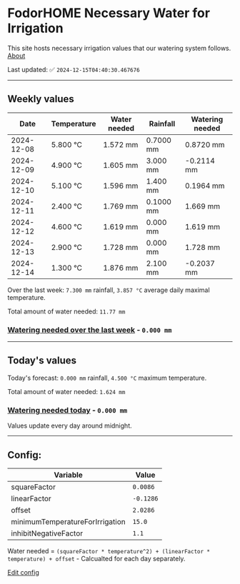 # FodorHOME Necessary Water for Irrigation

This site hosts necessary irrigation values that our watering system follows. [About](https://github.com/redyau/irrigation)

Last updated: ✅ `2024-12-15T04:40:30.467676`

---

## Weekly values

| Date | Temperature | Water needed | Rainfall | Watering needed |
|-----|-----|-----|-----|-----|
| 2024-12-08 | 5.800 °C | 1.572 mm | 0.7000 mm | 0.8720 mm |
| 2024-12-09 | 4.900 °C | 1.605 mm | 3.000 mm | -0.2114 mm |
| 2024-12-10 | 5.100 °C | 1.596 mm | 1.400 mm | 0.1964 mm |
| 2024-12-11 | 2.400 °C | 1.769 mm | 0.1000 mm | 1.669 mm |
| 2024-12-12 | 4.600 °C | 1.619 mm | 0.000 mm | 1.619 mm |
| 2024-12-13 | 2.900 °C | 1.728 mm | 0.000 mm | 1.728 mm |
| 2024-12-14 | 1.300 °C | 1.876 mm | 2.100 mm | -0.2037 mm |


Over the last week: `7.300 mm` rainfall, `3.857 °C` average daily maximal temperature.

Total amount of water needed: `11.77 mm`

### [Watering needed over the last week](lastweek.txt) - `0.000 mm`

---

## Today's values

Today's forecast: `0.000 mm` rainfall, `4.500 °C` maximum temperature.

Total amount of water needed: `1.624 mm`

### [Watering needed today](today.txt) - `0.000 mm`

Values update every day around midnight.

---

## Config:

| Variable | Value |
|-----|-----|
| squareFactor | `0.0086` |
| linearFactor | `-0.1286` |
| offset | `2.0286` |
| minimumTemperatureForIrrigation | `15.0` |
| inhibitNegativeFactor | `1.1` |

Water needed = `(squareFactor * temperature^2) + (linearFactor * temperature) + offset` - Calcualted for each day separately.

[Edit config](https://github.com/RedyAu/irrigation/edit/main/config.json)
